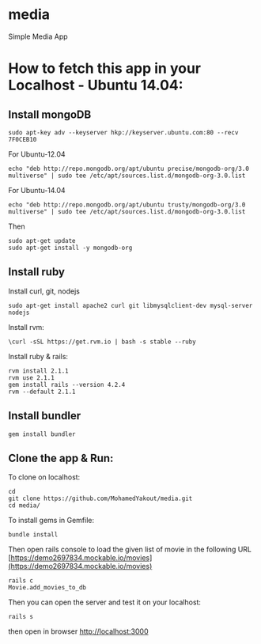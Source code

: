 # media
Simple Media App

# How to fetch this app in your Localhost - Ubuntu 14.04: 
## Install mongoDB

```
sudo apt-key adv --keyserver hkp://keyserver.ubuntu.com:80 --recv 7F0CEB10
```

For Ubuntu-12.04
```
echo "deb http://repo.mongodb.org/apt/ubuntu precise/mongodb-org/3.0 multiverse" | sudo tee /etc/apt/sources.list.d/mongodb-org-3.0.list
```

For Ubuntu-14.04
```
echo "deb http://repo.mongodb.org/apt/ubuntu trusty/mongodb-org/3.0 multiverse" | sudo tee /etc/apt/sources.list.d/mongodb-org-3.0.list
```

Then
```
sudo apt-get update
sudo apt-get install -y mongodb-org
```

## Install ruby
Install curl, git, nodejs
```
sudo apt-get install apache2 curl git libmysqlclient-dev mysql-server nodejs
```
Install rvm:
```
\curl -sSL https://get.rvm.io | bash -s stable --ruby
```
Install ruby & rails: 
```
rvm install 2.1.1
rvm use 2.1.1
gem install rails --version 4.2.4
rvm --default 2.1.1
```
## Install bundler 
```
gem install bundler
```

## Clone the app & Run: 
To clone on localhost: 
```
cd 
git clone https://github.com/MohamedYakout/media.git
cd media/ 
```
To install gems in Gemfile: 
```
bundle install
```
Then open rails console to load the given list of movie in the following URL [https://demo2697834.mockable.io/movies](https://demo2697834.mockable.io/movies)
```
rails c
Movie.add_movies_to_db
```
Then you can open the server and test it on your localhost: 
```
rails s
```
then open in browser [http://localhost:3000](http://localhost:3000)